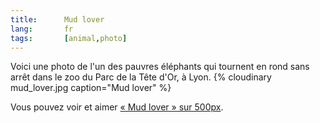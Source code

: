 ```yaml
---
title:      Mud lover
lang:       fr
tags:       [animal,photo]
---
```


Voici une photo de l'un des pauvres éléphants qui tournent en rond sans arrêt dans le zoo du Parc de la Tête d'Or, à Lyon.
{% cloudinary mud_lover.jpg caption="Mud lover" %}

Vous pouvez voir et aimer [« Mud lover » sur 500px](http://500px.com/photo/4192124).
